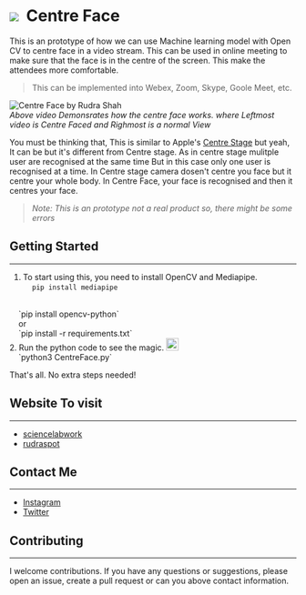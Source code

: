 # <img src="https://img.icons8.com/external-kmg-design-flat-kmg-design/32/000000/external-face-id-protection-and-security-kmg-design-flat-kmg-design.png"/> &nbsp;Centre Face 
This is an prototype of how we can use Machine learning model with Open CV to centre face in a video stream. This can be used in online meeting to make sure that the face is in the centre of the screen. This make the attendees more comfortable.
> This can be implemented into Webex, Zoom, Skype, Goole Meet, etc.


![Centre Face by Rudra Shah](demo.gif)
<br>
*Above video Demonsrates how the centre face works. where Leftmost video is Centre Faced and Righmost is a normal View*

You must be thinking that, This is similar to Apple's [Centre Stage](https://support.apple.com/en-in/HT212315) but yeah, It can be but it's different from Centre stage. As in centre stage mulitple user are recognised at the same time But in this case only one user is recognised at a time. In Centre stage camera dosen't centre you face but it centre your whole body. In Centre Face, your face is recognised and then it centres your face.
> *Note: This is an prototype not a real product so, there might be some errors*

## Getting Started
___
1. To start using this, you need to install OpenCV and Mediapipe.<br>
&nbsp;&nbsp;&nbsp;&nbsp;`pip install mediapipe`
<br>
&nbsp;&nbsp;&nbsp;&nbsp;`pip install opencv-python`
<br>&nbsp;&nbsp;&nbsp;&nbsp;or<br>
&nbsp;&nbsp;&nbsp;&nbsp;`pip install -r requirements.txt`
<br>
2. Run the python code to see the magic. <img src="https://media.giphy.com/media/cwlU7SYQbx3quBusa5/giphy.gif" width="22px">
<br>
&nbsp;&nbsp;&nbsp;&nbsp;`python3 CentreFace.py`
<br>

That's all. No extra steps needed!

## Website To visit
____
* [sciencelabwork](http://www.sciencelabwork.cf) <br>
* [rudraspot](http://rudraspot.me)

## Contact Me
___
* [Instagram](https://www.instagram.com/rudra_shah_) <br>
* [Twitter](https://www.twitter.com/labworkscience)

## Contributing
___
I welcome contributions. If you have any questions or suggestions, please open an issue, create a pull request or can you above contact information.